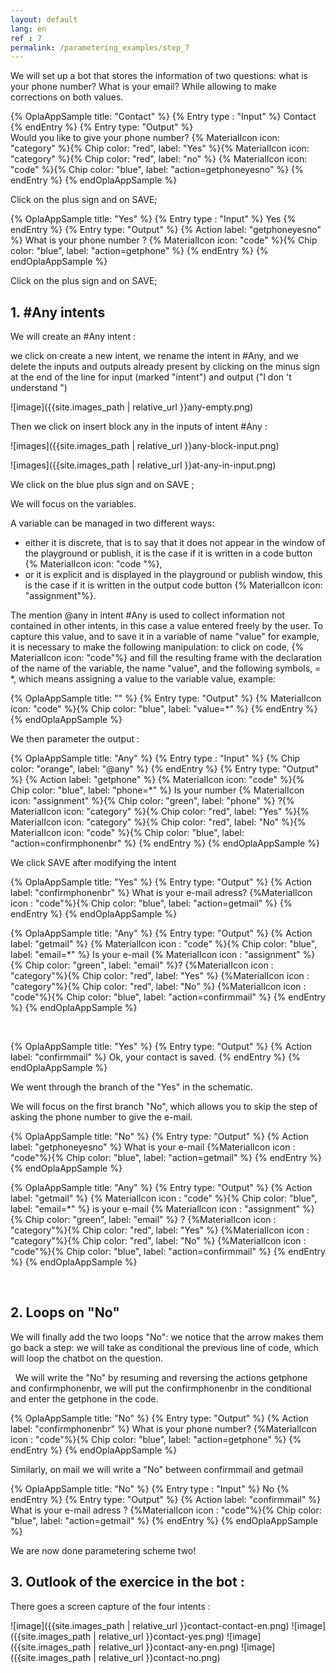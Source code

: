 ```yaml
---
layout: default
lang: en
ref : 7
permalink: /parametering_examples/step_7
---
```


We will set up a bot that stores the information of two questions: what is your phone number? What is your email? While allowing to make corrections on both values.



{% OplaAppSample title: "Contact" %}
  {% Entry type : "Input" %}
    Contact
  {% endEntry %}
  {% Entry type: "Output" %}  
    Would you like to give your phone number? {% MaterialIcon icon: "category" %}{% Chip color: "red", label: "Yes" %}{% MaterialIcon icon: "category" %}{% Chip color: "red", label: "no" %} {% MaterialIcon icon: "code" %}{% Chip color: "blue", label: "action=getphoneyesno" %}
  {% endEntry %}
{% endOplaAppSample %}





Click on the plus sign and on SAVE;

 


{% OplaAppSample title: "Yes" %}
  {% Entry type : "Input" %}
  Yes
  {% endEntry %}
  {% Entry type: "Output" %} 
    {% Action label: "getphoneyesno" %} 
    What is your phone number ? {% MaterialIcon icon: "code" %}{% Chip color: "blue", label: "action=getphone" %}
  {% endEntry %}
{% endOplaAppSample %}



Click on the plus sign and on SAVE;


## 1. #Any intents

We will create an #Any intent : 

we click on create a new intent, we rename the intent in #Any, and we delete the inputs and outputs already present by clicking on the minus sign at the end of the line for input (marked "intent") and output ("I don 't understand ")

![image]({{site.images_path | relative_url }}any-empty.png)

Then we click on insert block any in the inputs of intent #Any :

![images]({{site.images_path | relative_url }}any-block-input.png)

![images]({{site.images_path | relative_url }}at-any-in-input.png)

We click on the blue plus sign and on SAVE ; 

We will focus on the variables.

A variable can be managed in two different ways:
* either it is discrete, that is to say that it does not appear in the window of the playground or publish, it is the case if it is written in a code button {% MaterialIcon icon: "code "%},
* or it is explicit and is displayed in the playground or publish window, this is the case if it is written in the output code button {% MaterialIcon icon: "assignment"%}.


The mention @any in intent #Any is used to collect information not contained in other intents, in this case a value entered freely by the user. To capture this value, and to save it in a variable of name "value" for example, it is necessary to make the following manipulation: to click on code, {% MaterialIcon icon: "code"%} and fill the resulting frame with the declaration of the name of the variable, the name "value", and the following symbols, = *, which means assigning a value to the variable value, example:


{% OplaAppSample title: "" %}
  {% Entry type: "Output" %} 
   {% MaterialIcon icon: "code" %}{% Chip color: "blue", label: "value=*" %}
  {% endEntry %}
{% endOplaAppSample %}


We then parameter the output :


{% OplaAppSample title: "Any" %}
  {% Entry type : "Input" %}
    {% Chip color: "orange", label: "@any" %}
  {% endEntry %}
  {% Entry type: "Output" %} 
    {% Action label: "getphone" %} 
    {% MaterialIcon icon: "code" %}{% Chip color: "blue", label: "phone=*" %} Is your number {% MaterialIcon icon: "assignment" %}{% Chip color: "green", label: "phone" %} ?{% MaterialIcon icon: "category" %}{% Chip color: "red", label: "Yes" %}{% MaterialIcon icon: "category" %}{% Chip color: "red", label: "No" %}{% MaterialIcon icon: "code" %}{% Chip color: "blue", label: "action=confirmphonenbr" %}
  {% endEntry %}
{% endOplaAppSample %}


We click SAVE after modifying the intent

{% OplaAppSample title: "Yes" %}
  {% Entry type: "Output" %}
    {% Action label: "confirmphonenbr" %}
    What is your e-mail adress?     {%MaterialIcon icon : "code"%}{% Chip color: "blue", label: "action=getmail" %} 
  {% endEntry %}
{% endOplaAppSample %}




{% OplaAppSample title: "Any" %}
  {% Entry type: "Output" %}
    {% Action label: "getmail" %}
    {% MaterialIcon icon : "code" %}{% Chip color: "blue", label: "email=*" %} Is your e-mail {% MaterialIcon icon : "assignment" %}{% Chip color: "green", label: "email" %}? {%MaterialIcon icon : "category"%}{% Chip color: "red", label: "Yes" %} {%MaterialIcon icon : "category"%}{% Chip color: "red", label: "No" %} {%MaterialIcon icon : "code"%}{% Chip color: "blue", label: "action=confirmmail" %} 
  {% endEntry %}
{% endOplaAppSample %}

<br>

{% OplaAppSample title: "Yes" %}
  {% Entry type: "Output" %}
    {% Action label: "confirmmail" %}
    Ok, your contact is saved.
  {% endEntry %}
{% endOplaAppSample %}



We went through the branch of the "Yes" in the schematic.

We will focus on the first branch "No", which allows you to skip the step of asking the phone number to give the e-mail.

{% OplaAppSample title: "No" %}
  {% Entry type: "Output" %}
    {% Action label: "getphoneyesno" %}
    What is your e-mail {%MaterialIcon icon : "code"%}{% Chip color: "blue", label: "action=getmail" %} 
  {% endEntry %}
{% endOplaAppSample %}



{% OplaAppSample title: "Any" %}
  {% Entry type: "Output" %}
    {% Action label: "getmail" %}
    {% MaterialIcon icon : "code" %}{% Chip color: "blue", label: "email=*" %} is your e-mail {% MaterialIcon icon : "assignment" %}{% Chip color: "green", label: "email" %} ? {%MaterialIcon icon : "category"%}{% Chip color: "red", label: "Yes" %} {%MaterialIcon icon : "category"%}{% Chip color: "red", label: "No" %} {%MaterialIcon icon : "code"%}{% Chip color: "blue", label: "action=confirmmail" %} 
  {% endEntry %}
{% endOplaAppSample %}

<br>





## 2. Loops on "No"

We will finally add the two loops "No": we notice that the arrow makes them go back a step: we will take as conditional the previous line of code, which will loop the chatbot on the question.

  We will write the "No" by resuming and reversing the actions getphone and confirmphonenbr, we will put the confirmphonenbr in the conditional and enter the getphone in the code.

{% OplaAppSample title: "No" %}
  {% Entry type: "Output" %}
    {% Action label: "confirmphonenbr" %}
    What is your phone number?  {%MaterialIcon icon : "code"%}{% Chip color: "blue", label: "action=getphone" %} 
  {% endEntry %}
{% endOplaAppSample %}

Similarly, on mail we will write a "No" between confirmmail and getmail


{% OplaAppSample title: "No" %}
  {% Entry type : "Input" %}
    No
  {% endEntry %}
  {% Entry type: "Output" %}
    {% Action label: "confirmmail" %}
    What is your e-mail adress ? {%MaterialIcon icon : "code"%}{% Chip color: "blue", label: "action=getmail" %} 
  {% endEntry %}
{% endOplaAppSample %}

We are now done parametering scheme two!

## 3. Outlook of the exercice in the bot :

There goes a screen capture of the four intents :


![image]({{site.images_path | relative_url }}contact-contact-en.png)
![image]({{site.images_path | relative_url }}contact-yes.png)
![image]({{site.images_path | relative_url }}contact-any-en.png)
![image]({{site.images_path | relative_url }}contact-no.png)